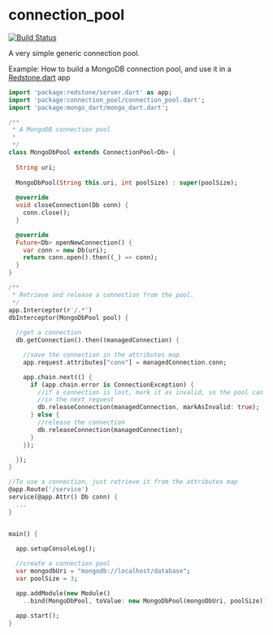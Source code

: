 connection_pool
===============

[![Build Status](https://drone.io/github.com/luizmineo/connection_pool/status.png)](https://drone.io/github.com/luizmineo/connection_pool/latest)

A very simple generic connection pool.

Example: How to build a MongoDB connection pool, and use it in a [Redstone.dart](http://luizmineo.github.io/redstone.dart) app

```dart
import 'package:redstone/server.dart' as app;
import 'package:connection_pool/connection_pool.dart';
import 'package:mongo_dart/mongo_dart.dart';

/**
 * A MongoDB connection pool
 *
 */
class MongoDbPool extends ConnectionPool<Db> {
  
  String uri;
  
  MongoDbPool(String this.uri, int poolSize) : super(poolSize);
  
  @override
  void closeConnection(Db conn) {
    conn.close();
  }

  @override
  Future<Db> openNewConnection() {
    var conn = new Db(uri);
    return conn.open().then((_) => conn);
  }
}

/**
 * Retrieve and release a connection from the pool. 
 */
app.Interceptor(r'/.*')
dbInterceptor(MongoDbPool pool) {
 
  //get a connection
  db.getConnection().then((managedConnection) {

    //save the connection in the attributes map
    app.request.attributes["conn"] = managedConnection.conn;

    app.chain.next(() {
      if (app.chain.error is ConnectionException) {
        //if a connection is lost, mark it as invalid, so the pool can reopen it
        //in the next request
        db.releaseConnection(managedConnection, markAsInvalid: true);
      } else {
        //release the connection
        db.releaseConnection(managedConnection);
      }
    });

  });
}

//To use a connection, just retrieve it from the attributes map
@app.Route('/service')
service(@app.Attr() Db conn) {
  ...
}


main() {

  app.setupConsoleLog();
  
  //create a connection pool
  var mongodbUri = "mongodb://localhost/database";
  var poolSize = 3;

  app.addModule(new Module()
    ..bind(MongoDbPool, toValue: new MongoDbPool(mongoDbUri, poolSize)));

  app.start();
}
``` 
